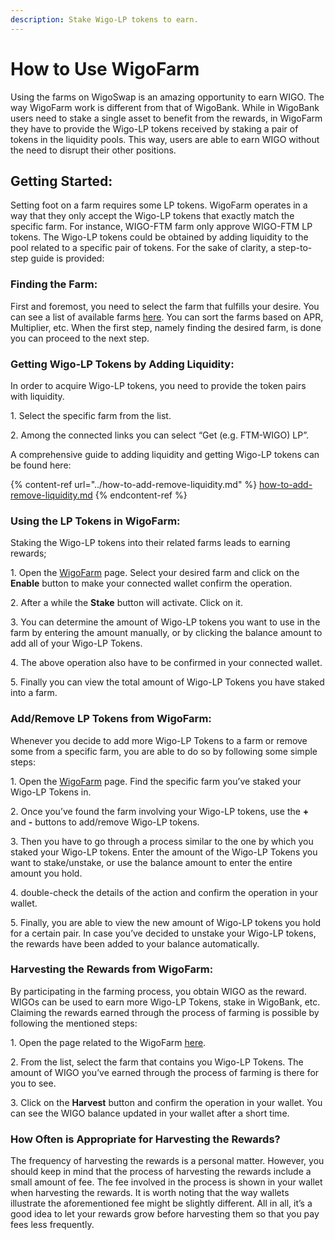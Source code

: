 ```yaml
---
description: Stake Wigo-LP tokens to earn.
---
```


# How to Use WigoFarm

Using the farms on WigoSwap is an amazing opportunity to earn WIGO. The way WigoFarm work is different from that of WigoBank. While in WigoBank users need to stake a single asset to benefit from the rewards, in WigoFarm they have to provide the Wigo-LP tokens received by staking a pair of tokens in the liquidity pools. This way, users are able to earn WIGO without the need to disrupt their other positions.

## **Getting Started:**

Setting foot on a farm requires some LP tokens. WigoFarm operates in a way that they only accept the Wigo-LP tokens that exactly match the specific farm. For instance, WIGO-FTM farm only approve WIGO-FTM LP tokens. The Wigo-LP tokens could be obtained by adding liquidity to the pool related to a specific pair of tokens. For the sake of clarity, a step-to-step guide is provided:



### **Finding the Farm:**

First and foremost, you need to select the farm that fulfills your desire. You can see a list of available farms [here](https://wigoswap.io/farms). You can sort the farms based on APR, Multiplier, etc. When the first step, namely finding the desired farm, is done you can proceed to the next step.&#x20;



### **Getting Wigo-LP Tokens by Adding Liquidity:**

In order to acquire Wigo-LP tokens, you need to provide the token pairs with liquidity.&#x20;

1\. Select the specific farm from the list.&#x20;

2\. Among the connected links you can select “Get (e.g. FTM-WIGO) LP”.

A comprehensive guide to adding liquidity and getting Wigo-LP tokens can be found here:

{% content-ref url="../how-to-add-remove-liquidity.md" %}
[how-to-add-remove-liquidity.md](../how-to-add-remove-liquidity.md)
{% endcontent-ref %}



### **Using the LP Tokens in WigoFarm:**&#x20;

Staking the Wigo-LP tokens into their related farms leads to earning rewards;&#x20;

1\. Open the [WigoFarm](https://wigoswap.io/farms) page. Select your desired farm and click on the **Enable** button to make your connected wallet confirm the operation.&#x20;

2\. After a while the **Stake** button will activate. Click on it.&#x20;

3\. You can determine the amount of Wigo-LP tokens you want to use in the farm by entering the amount manually, or by clicking the balance amount to add all of your Wigo-LP Tokens.&#x20;

4\. The above operation also have to be confirmed in your connected wallet.&#x20;

5\. Finally you can view the total amount of Wigo-LP Tokens you have staked into a farm.



### **Add/Remove LP Tokens from WigoFarm:**&#x20;

Whenever you decide to add more Wigo-LP Tokens to a farm or remove some from a specific farm, you are able to do so by following some simple steps:&#x20;

1\. Open the [WigoFarm](https://wigoswap.io/farms) page. Find the specific farm you’ve staked your Wigo-LP Tokens in.

2\. Once you’ve found the farm involving your Wigo-LP tokens, use the **+** and **-** buttons to add/remove Wigo-LP tokens.&#x20;

3\. Then you have to go through a process similar to the one by which you staked your Wigo-LP tokens. Enter the amount of the Wigo-LP Tokens you want to stake/unstake, or use the balance amount to enter the entire amount you hold.&#x20;

4\. double-check the details of the action and confirm the operation in your wallet.&#x20;

5\. Finally, you are able to view the new amount of Wigo-LP tokens you hold for a certain pair. In case you’ve decided to unstake your Wigo-LP tokens, the rewards have been added to your balance automatically.&#x20;



### **Harvesting the Rewards from WigoFarm:**

By participating in the farming process, you obtain WIGO as the reward. WIGOs can be used to earn more Wigo-LP Tokens, stake in WigoBank, etc. Claiming the rewards earned through the process of farming is possible by following the mentioned steps:&#x20;

1\. Open the page related to the WigoFarm [here](https://wigoswap.io/farms).&#x20;

2\. From the list, select the farm that contains you Wigo-LP Tokens. The amount of WIGO you’ve earned through the process of farming is there for you to see.&#x20;

3\. Click on the **Harvest** button and confirm the operation in your wallet. You can see the WIGO balance updated in your wallet after a short time.&#x20;



### **How Often is Appropriate for Harvesting the Rewards?**&#x20;

The frequency of harvesting the rewards is a personal matter. However, you should keep in mind that the process of harvesting the rewards include a small amount of fee. The fee involved in the process is shown in your wallet when harvesting the rewards. It is worth noting that the way wallets illustrate the aforementioned fee might be slightly different. All in all, it’s a good idea to let your rewards grow before harvesting them so that you pay fees less frequently.&#x20;
